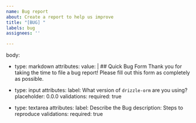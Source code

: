 ```yaml
---
name: Bug report
about: Create a report to help us improve
title: "[BUG] "
labels: bug
assignees: ''

---
```


body:
  - type: markdown
    attributes:
      value: |
        ## Quick Bug Form
        Thank you for taking the time to file a bug report! Please fill out this form as completely as possible.

  - type: input
    attributes:
      label: What version of `drizzle-orm` are you using?
      placeholder: 0.0.0
    validations:
      required: true
  - type: textarea
    attributes:
      label: Describe the Bug
      description: Steps to reproduce
    validations:
      required: true
